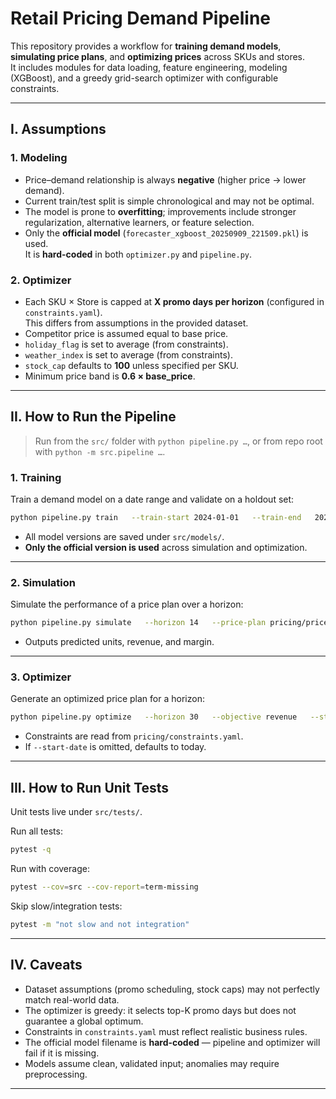 # Retail Pricing Demand Pipeline

This repository provides a workflow for **training demand models**, **simulating price plans**, and **optimizing prices** across SKUs and stores.  
It includes modules for data loading, feature engineering, modeling (XGBoost), and a greedy grid-search optimizer with configurable constraints.

---

## I. Assumptions

### 1. Modeling
- Price–demand relationship is always **negative** (higher price → lower demand).
- Current train/test split is simple chronological and may not be optimal.
- The model is prone to **overfitting**; improvements include stronger regularization, alternative learners, or feature selection.
- Only the **official model** (`forecaster_xgboost_20250909_221509.pkl`) is used.  
  It is **hard-coded** in both `optimizer.py` and `pipeline.py`.

### 2. Optimizer
- Each SKU × Store is capped at **X promo days per horizon** (configured in `constraints.yaml`).  
  This differs from assumptions in the provided dataset.
- Competitor price is assumed equal to base price.
- `holiday_flag` is set to average (from constraints).
- `weather_index` is set to average (from constraints).
- `stock_cap` defaults to **100** unless specified per SKU.
- Minimum price band is **0.6 × base_price**.

---

## II. How to Run the Pipeline

> Run from the `src/` folder with `python pipeline.py …`, or from repo root with `python -m src.pipeline …`.

### 1. Training
Train a demand model on a date range and validate on a holdout set:

```bash
python pipeline.py train   --train-start 2024-01-01   --train-end   2024-09-30   --test-start  2024-10-01   --test-end    2024-12-31
```

- All model versions are saved under `src/models/`.  
- **Only the official version is used** across simulation and optimization.

---

### 2. Simulation
Simulate the performance of a price plan over a horizon:

```bash
python pipeline.py simulate   --horizon 14   --price-plan pricing/price_plan_20250909_14days_20250909_190508.csv   --out simulation_result.csv
```

- Outputs predicted units, revenue, and margin.

---

### 3. Optimizer
Generate an optimized price plan for a horizon:

```bash
python pipeline.py optimize   --horizon 30   --objective revenue   --start-date 2024-03-01
```

- Constraints are read from `pricing/constraints.yaml`.  
- If `--start-date` is omitted, defaults to today.

---

## III. How to Run Unit Tests

Unit tests live under `src/tests/`.

Run all tests:

```bash
pytest -q
```

Run with coverage:

```bash
pytest --cov=src --cov-report=term-missing
```

Skip slow/integration tests:

```bash
pytest -m "not slow and not integration"
```

---

## IV. Caveats

- Dataset assumptions (promo scheduling, stock caps) may not perfectly match real-world data.  
- The optimizer is greedy: it selects top-K promo days but does not guarantee a global optimum.  
- Constraints in `constraints.yaml` must reflect realistic business rules.  
- The official model filename is **hard-coded** — pipeline and optimizer will fail if it is missing.  
- Models assume clean, validated input; anomalies may require preprocessing.

---
